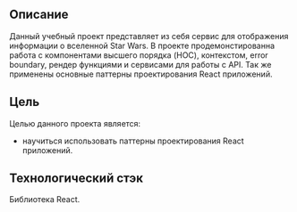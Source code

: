 ## Описание

Данный учебный проект представляет из себя сервис для отображения информации о вселенной Star Wars. В проекте продемонстированна работа с компонентами высшего порядка (HOC), контекстом, error boundary, рендер функциями и сервисами для работы с API. Так же применены основные паттерны проектирования React приложений.

## Цель

Целью данного проекта является:

- научиться использовать паттерны проектирования React приложений.

## Технологический стэк

Библиотека React.
